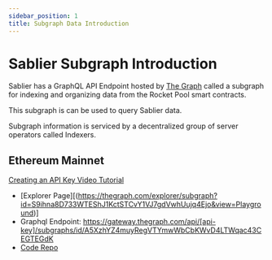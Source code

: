 ```yaml
---
sidebar_position: 1
title: Subgraph Data Introduction
---
```


# Sablier Subgraph Introduction

Sablier has a GraphQL API Endpoint hosted by [The Graph](https://thegraph.com/docs/about/introduction#what-the-graph-is) called a subgraph for indexing and organizing data from the Rocket Pool smart contracts.

This subgraph is can be used to query Sablier data.

Subgraph information is serviced by a decentralized group of server operators called Indexers.

## Ethereum Mainnet

[Creating an API Key Video Tutorial](https://www.youtube.com/watch?v=UrfIpm-Vlgs)

- [Explorer Page][(https://thegraph.com/explorer/subgraph?id=S9ihna8D733WTEShJ1KctSTCvY1VJ7gdVwhUujq4Ejo&view=Playground)]
- Graphql Endpoint: https://gateway.thegraph.com/api/[api-key]/subgraphs/id/A5XzhYZ4muyRegVTYmwWbCbKWvD4LTWqac43CEGTEGdK
- [Code Repo](https://github.com/sablierhq/subgraph)
